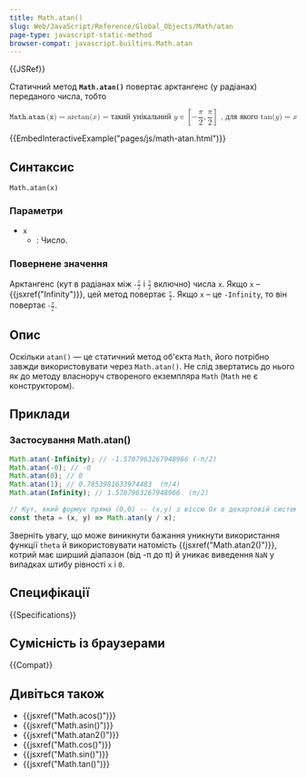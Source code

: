 ```yaml
---
title: Math.atan()
slug: Web/JavaScript/Reference/Global_Objects/Math/atan
page-type: javascript-static-method
browser-compat: javascript.builtins.Math.atan
---
```


{{JSRef}}

Статичний метод **`Math.atan()`** повертає арктангенс (у радіанах) переданого числа, тобто

<math display="block"><semantics><mrow><mrow><mo lspace="0em" rspace="0.16666666666666666em">𝙼𝚊𝚝𝚑.𝚊𝚝𝚊𝚗</mo><mo stretchy="false">(</mo><mi>𝚡</mi><mo stretchy="false">)</mo></mrow><mo>=</mo><mo lspace="0em" rspace="0em">arctan</mo><mo stretchy="false">(</mo><mi>x</mi><mo stretchy="false">)</mo><mo>=</mo><mtext>такий унікальний&nbsp;</mtext><mi>y</mi><mo>∊</mo><mrow><mo>[</mo><mrow><mo>−</mo><mfrac><mi>π</mi><mn>2</mn></mfrac><mo>,</mo><mfrac><mi>π</mi><mn>2</mn></mfrac></mrow><mo>]</mo></mrow><mtext>&nbsp;, для якого&nbsp;</mtext><mo lspace="0em" rspace="0em">tan</mo><mo stretchy="false">(</mo><mi>y</mi><mo stretchy="false">)</mo><mo>=</mo><mi>x</mi></mrow><annotation encoding="TeX">\mathtt{\operatorname{Math.atan}(x)} = \arctan(x) = \text{такий унікальний } y \in \left[-\frac{\pi}{2}, \frac{\pi}{2}\right] \text{ , для якого } \tan(y) = x</annotation></semantics></math>

{{EmbedInteractiveExample("pages/js/math-atan.html")}}

## Синтаксис

```js-nolint
Math.atan(x)
```

### Параметри

- `x`
  - : Число.

### Повернене значення

Арктангенс (кут в радіанах між <math><semantics><mrow><mo>-</mo><mfrac><mi>π</mi><mn>2</mn></mfrac></mrow><annotation encoding="TeX">-\frac{\pi}{2}</annotation></semantics></math> і <math><semantics><mfrac><mi>π</mi><mn>2</mn></mfrac><annotation encoding="TeX">\frac{\pi}{2}</annotation></semantics></math> включно) числа `x`. Якщо `x` – {{jsxref("Infinity")}}, цей метод повертає <math><semantics><mfrac><mi>π</mi><mn>2</mn></mfrac><annotation encoding="TeX">\frac{\pi}{2}</annotation></semantics></math>. Якщо `x` – це `-Infinity`, то він повертає <math><semantics><mrow><mo>-</mo><mfrac><mi>π</mi><mn>2</mn></mfrac></mrow><annotation encoding="TeX">-\frac{\pi}{2}</annotation></semantics></math>.

## Опис

Оскільки `atan()` — це статичний метод об'єкта `Math`, його потрібно завжди використовувати через `Math.atan()`. Не слід звертатись до нього як до методу власноруч створеного екземпляра `Math` (`Math` не є конструктором).

## Приклади

### Застосування Math.atan()

```js
Math.atan(-Infinity); // -1.5707963267948966 (-π/2)
Math.atan(-0); // -0
Math.atan(0); // 0
Math.atan(1); // 0.7853981633974483  (π/4)
Math.atan(Infinity); // 1.5707963267948966  (π/2)

// Кут, який формує пряма (0,0) -- (x,y) з віссю Ox в декартовій системі координат
const theta = (x, y) => Math.atan(y / x);
```

Зверніть увагу, що може виникнути бажання уникнути використання функції `theta` й використовувати натомість {{jsxref("Math.atan2()")}}, котрий має ширший діапазон (від -π до π) й уникає виведення `NaN` у випадках штибу рівності `x` і `0`.

## Специфікації

{{Specifications}}

## Сумісність із браузерами

{{Compat}}

## Дивіться також

- {{jsxref("Math.acos()")}}
- {{jsxref("Math.asin()")}}
- {{jsxref("Math.atan2()")}}
- {{jsxref("Math.cos()")}}
- {{jsxref("Math.sin()")}}
- {{jsxref("Math.tan()")}}
